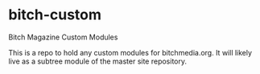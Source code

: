 bitch-custom
============

Bitch Magazine Custom Modules

This is a repo to hold any custom modules for bitchmedia.org.  It will likely live as a subtree module of the master site
repository.
